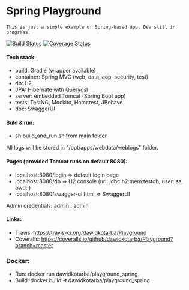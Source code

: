 # Spring Playground
    This is just a simple example of Spring-based app. Dev still in progress.

[![Build Status](https://travis-ci.org/dawidkotarba/PlaygroundSpring.svg?branch=master)](https://travis-ci.org/dawidkotarba/PlaygroundSpring) [![Coverage Status](https://coveralls.io/repos/dawidkotarba/Playground/badge.svg?branch=master&service=github)](https://coveralls.io/github/dawidkotarba/Playground?branch=master)

#### Tech stack:
- build: Gradle (wrapper available)
- container: Spring MVC (web, data, aop, security, test)
- db: H2
- JPA: Hibernate with Querydsl
- server: embedded Tomcat (Spring Boot app)
- tests: TestNG, Mockito, Hamcrest, JBehave
- doc: SwaggerUI

#### Buld & run:
- sh build_and_run.sh from main folder

All logs will be stored in "/opt/apps/webdata/weblogs" folder.

#### Pages (provided Tomcat runs on default 8080):
- localhost:8080/login => default login page
- localhost:8080/db => H2 console (url: jdbc:h2:mem:testdb, user: sa, pwd: <blank>)
- localhost:8080/swagger-ui.html => SwaggerUI

Admin credentials: admin : admin

#### Links:
- Travis: https://travis-ci.org/dawidkotarba/Playground
- Coveralls: https://coveralls.io/github/dawidkotarba/Playground?branch=master

### Docker:
- Run: docker run dawidkotarba/playground_spring
- Build: docker build -t dawidkotarba/playground_spring .
